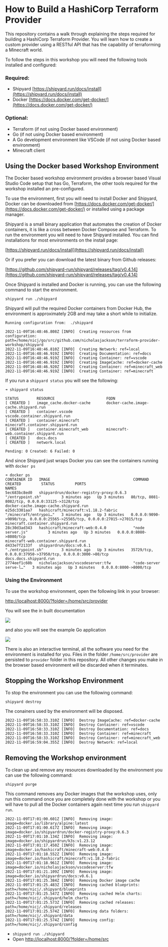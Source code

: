 # How to Build a HashiCorp Terraform Provider

This repository contains a walk through explaining the steps required for building a HashiCorp Terraform Provider. 
You will learn how to create a custom provider using a RESTful API that has the capability of terraforming a Minecraft
world.

To follow the steps in this workshop you will need the following tools installed and configured:

### Required:
* Shipyard [https://shipyard.run/docs/install](https://shipyard.run/docs/install)
* Docker [https://docs.docker.com/get-docker/](https://docs.docker.com/get-docker/)

### Optional:
* Terraform (if not using Docker based environment)
* Go (if not using Docker based environment)
* A Go development environment like VSCode (if not using Docker based environment)
* Minecraft client


## Using the Docker based Workshop Environment

The Docker based workshop environment provides a browser based Visual Studio Code setup
that has Go, Terraform, the other tools required for the workshop installed an pre-configured.

To use the environment, first you will need to install Docker and Shipyard, Docker can be downloaded from
[https://docs.docker.com/get-docker/](https://docs.docker.com/get-docker/) or 
installed using a package manager.

Shipyard is a small binary application that automates the creation of Docker containers, it is like 
a cross between Docker Compose and Terraform. To run the environment you will need to have Shipyard
installed. You can find installations for most environments on the install page:

[https://shipyard.run/docs/install](https://shipyard.run/docs/install)

Or if you prefer you can download the latest binary from Github releases:

[https://github.com/shipyard-run/shipyard/releases/tag/v0.4.14](https://github.com/shipyard-run/shipyard/releases/tag/v0.4.14)

Once Shipyard is installed and Docker is running, you can use the following command to start the environment.

```shell
shipyard run ./shipyard
```

Shipyard will pull the required Docker containers from Docker Hub, the environment is approximately 2GB and may
take a short while to initialize.

```shell
Running configuration from:  ./shipyard

2022-11-09T16:48:46.808Z [INFO]  Creating resources from configuration: path=/home/nicj/go/src/github.com/nicholasjackson/terraform-provider-workshop/shipyard
2022-11-09T16:48:46.810Z [INFO]  Creating Network: ref=local
2022-11-09T16:48:46.919Z [INFO]  Creating Documentation: ref=docs
2022-11-09T16:48:46.919Z [INFO]  Creating Container: ref=vscode
2022-11-09T16:48:46.919Z [INFO]  Creating ImageCache: ref=docker-cache
2022-11-09T16:48:46.920Z [INFO]  Creating Container: ref=minecraft_web
2022-11-09T16:48:46.919Z [INFO]  Creating Container: ref=minecraft
```

If you run a `shipyard status` you will see the following:

```
➜ shipyard status

STATUS        RESOURCE                       FQDN
[ CREATED ]   image_cache.docker-cache       docker-cache.image-cache.shipyard.run
[ CREATED ]   container.vscode               vscode.container.shipyard.run
[ CREATED ]   container.minecraft            minecraft.container.shipyard.run
[ CREATED ]   container.minecraft_web        minecraft-web.container.shipyard.run
[ CREATED ]   docs.docs
[ CREATED ]   network.local

Pending: 0 Created: 6 Failed: 0
```

And since Shipyard just wraps Docker you can see the containers running with `docker ps` 

```
➜ docker ps
CONTAINER ID   IMAGE                                     COMMAND                  CREATED         STATUS         PORTS                                                                        NAMES
5ec683bc8ed0   shipyardrun/docker-registry-proxy:0.6.3   "/entrypoint.sh"         3 minutes ago   Up 3 minutes   80/tcp, 8081-8082/tcp, 0.0.0.0:33125->3128/tcp                               docker-cache.image-cache.shipyard.run
e25dc3301aa7   hashicraft/minecraft:v1.18.2-fabric       "/minecraft/entrypoi…"   3 minutes ago   Up 3 minutes   0.0.0.0:9090->9090/tcp, 0.0.0.0:25565->25565/tcp, 0.0.0.0:27015->27015/tcp   minecraft.container.shipyard.run
28c30d3ad343   hashicraft/minecraft-web:0.4.0            "node server.js"         3 minutes ago   Up 3 minutes   0.0.0.0:8080->8080/tcp                                                       minecraft-web.container.shipyard.run
d433e7f2133f   shipyardrun/docs:v0.6.1                   "./entrypoint.sh"        3 minutes ago   Up 3 minutes   35729/tcp, 0.0.0.0:37950->37950/tcp, 0.0.0.0:3000->80/tcp                    docs.docs.shipyard.run
2774eef1c60b   nicholasjackson/vscodeserver:tfw          "code-server serve-l…"   3 minutes ago   Up 3 minutes   0.0.0.0:8000->8000/tcp
```

### Using the Environment

To use the workshop environment, open the following link in your browser:

[http://localhost:8000/?folder=/home/src/provider](http://localhost:8000/?folder=/home/src/provider)

You will see the in built documentation

![](./images/vs_code_1.jpg)

and also you will see the example Go application

![](./images/vs_code_2.jpg)

There is also an interactive terminal, all the software you need for the environment is installed for you.
Files in the folder `/home/src/provider` are persisted to `provider` folder in this repository. All other changes
you make in the browser based environment will be discarded when it terminates. 


## Stopping the Workshop Environment

To stop the environment you can use the following command:

```shell
shipyard destroy
```

The conainers used by the environment will be disposed.

```
2022-11-09T16:58:33.310Z [INFO]  Destroy ImageCache: ref=docker-cache
2022-11-09T16:58:33.310Z [INFO]  Destroy Container: ref=vscode
2022-11-09T16:58:33.310Z [INFO]  Destroy Documentation: ref=docs
2022-11-09T16:58:33.310Z [INFO]  Destroy Container: ref=minecraft
2022-11-09T16:58:33.310Z [INFO]  Destroy Container: ref=minecraft_web
2022-11-09T16:59:04.355Z [INFO]  Destroy Network: ref=local
```

## Removing the Workshop environment

To clean up and remove any resources downloaded by the environment you can use the following command:

```
shipyard purge
```

This command removes any Docker images that the workshop uses, only run this command once you are
completely done with the workshop or you will have to pull all the Docker containers again
next time you run `shipyard run`.

```
2022-11-09T17:01:00.601Z [INFO]  Removing image: image=docker.io/library/alpine:latest
2022-11-09T17:01:00.617Z [INFO]  Removing image: image=docker.io/shipyardrun/docker-registry-proxy:0.6.3
2022-11-09T17:01:10.134Z [INFO]  Removing image: image=docker.io/shipyardrun/k3s:v1.23.12
2022-11-09T17:01:17.450Z [INFO]  Removing image: image=docker.io/hashicraft/minecraft-web:0.4.0
2022-11-09T17:01:18.552Z [INFO]  Removing image: image=docker.io/hashicraft/minecraft:v1.18.2-fabric
2022-11-09T17:01:18.961Z [INFO]  Removing image: image=docker.io/nicholasjackson/vscodeserver:tfw
2022-11-09T17:01:21.109Z [INFO]  Removing image: image=docker.io/shipyardrun/docs:v0.6.1
2022-11-09T17:01:25.384Z [INFO]  Removing Docker image cache
2022-11-09T17:01:25.483Z [INFO]  Removing cached blueprints: path=/home/nicj/.shipyard/blueprints
2022-11-09T17:01:25.547Z [INFO]  Removing cached Helm charts: path=/home/nicj/.shipyard/helm_charts
2022-11-09T17:01:25.573Z [INFO]  Removing cached releases: path=/home/nicj/.shipyard/releases
2022-11-09T17:01:25.574Z [INFO]  Removing data folders: path=/home/nicj/.shipyard/data
2022-11-09T17:01:25.574Z [INFO]  Removing config: path=/home/nicj/.shipyard/config
```

* `shipyard run ./shipyard`
* Open [http://localhost:8000/?folder=/home/src](http://localhost:8000/?folder=/home/src)
